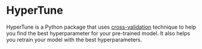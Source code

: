 # HyperTune

HyperTune is a Python package that uses [cross-validation](https://www.geeksforgeeks.org/cross-validation-machine-learning/) technique to help you find the best hyperparameter for your pre-trained model. It also helps you retrain your model with the best hyperparameters.
